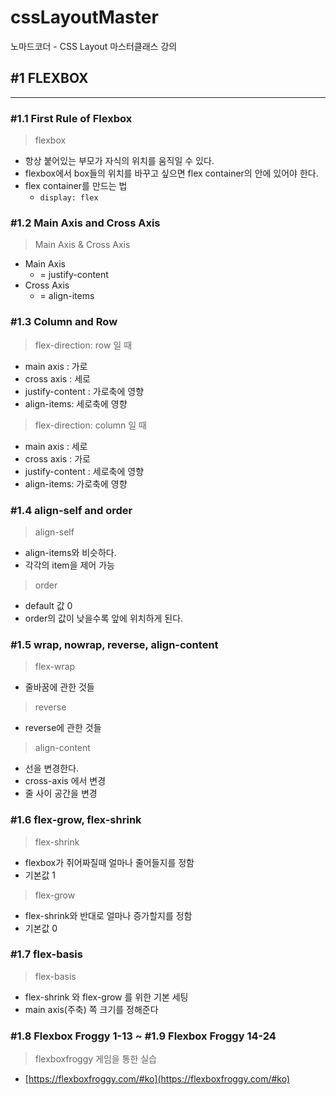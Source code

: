 # cssLayoutMaster
노마드코더 - CSS Layout 마스터클래스 강의

## #1 FLEXBOX
-------------
### #1.1 First Rule of Flexbox

> flexbox
> 
- 항상 붙어있는 부모가 자식의 위치를 움직일 수 있다.
- flexbox에서 box들의 위치를 바꾸고 싶으면 flex container의 안에 있어야 한다.
- flex container를 만드는 법
    - `display: flex`


### #1.2 Main Axis and Cross Axis

> Main Axis & Cross Axis
> 
- Main Axis
    - = justify-content
- Cross Axis
    - = align-items

### #1.3 Column and Row

> flex-direction: row 일 때
> 
- main axis : 가로
- cross axis : 세로
- justify-content : 가로축에 영향
- align-items: 세로축에 영향

> flex-direction: column 일 때
> 
- main axis : 세로
- cross axis : 가로
- justify-content : 세로축에 영향
- align-items: 가로축에 영향

### #1.4 align-self and order

> align-self
> 
- align-items와 비슷하다.
- 각각의 item을 제어 가능

> order
> 
- default 값 0
- order의 값이 낮을수록 앞에 위치하게 된다.

### #1.5 wrap, nowrap, reverse, align-content

> flex-wrap
> 
- 줄바꿈에 관한 것들

> reverse
> 
- reverse에 관한 것들

> align-content
> 
- 선을 변경한다.
- cross-axis 에서 변경
- 줄 사이 공간을 변경

### #1.6 flex-grow, flex-shrink

> flex-shrink
> 
- flexbox가 쥐어짜질때 얼마나 줄어들지를 정함
- 기본값 1

> flex-grow
> 
- flex-shrink와 반대로 얼마나 증가할지를 정함
- 기본값 0

### #1.7 flex-basis

> flex-basis
> 
- flex-shrink 와 flex-grow 를 위한 기본 세팅
- main axis(주축) 쪽 크기를 정해준다

### #1.8 Flexbox Froggy 1-13 ~ #1.9 Flexbox Froggy 14-24

> flexboxfroggy 게임을 통한 실습
> 
- [https://flexboxfroggy.com/#ko](https://flexboxfroggy.com/#ko)

